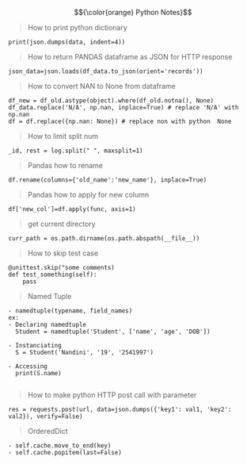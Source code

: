 $${\color{orange} Python Notes}$$

> How to print python dictionary

```
print(json.dumps(data, indent=4))
```

> How to return PANDAS dataframe as JSON for HTTP response

```
json_data=json.loads(df_data.to_json(orient='records'))
```

> How to convert NAN to None from dataframe

```
df_new = df_old.astype(object).where(df_old.notna(), None)
df_data.replace('N/A', np.nan, inplace=True) # replace 'N/A' with np.nan
df = df.replace({np.nan: None}) # replace non with python  None
```

> How to limit split num

```
_id, rest = log.split(" ", maxsplit=1)
```

> Pandas how to rename

```
df.rename(columns={'old_name':'new_name'}, inplace=True)
```

> Pandas how to apply for new column

```
df['new_col']=df.apply(func, axis=1)
```

> get current directory

```
curr_path = os.path.dirname(os.path.abspath(__file__))
```

> How to skip test case

```
@unittest.skip("some comments)
def test_something(self):
    pass
```

> Named Tuple

```
- namedtuple(typename, field_names)
ex:
- Declaring namedtuple
  Student = namedtuple('Student', ['name', 'age', 'DOB'])

- Instanciating
  S = Student('Nandini', '19', '2541997')

- Accessing
  print(S.name)


```

> How to make python HTTP post call with parameter

```
res = requests.post(url, data=json.dumps({'key1': val1, 'key2': val2}), verify=False)
```

> OrderedDict

```
- self.cache.move_to_end(key)
- self.cache.popitem(last=False)
```
